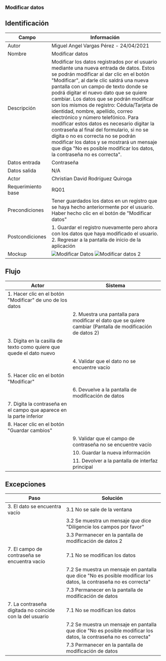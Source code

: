 ### Modificar datos
## Identificación 

| Campo | Información |
|-------|-------|
| Autor | Miguel Angel Vargas Pérez - 24/04/2021 |
| Nombre | Modificar datos |
| Descripción | Modificar los datos registrados por el usuario mediante una nueva entrada de datos. Estos se podrán modificar al dar clic en el botón "Modificar", al darle clic saldrá una nueva pantalla con un campo de texto donde se podrá digitar el nuevo dato que se quiere cambiar. Los datos que se podrán modificar son los mismos de registro: Cédula/Tarjeta de identidad, nombre, apellido, correo electrónico y número telefónico. Para modificar estos datos es necesario digitar la contraseña al final del formulario, si no se digita o no es correcta no se podrán modificar los datos y se mostrará un mensaje que diga "No es posible modificar los datos, la contraseña no es correcta".  |
| Datos entrada | Contraseña |
| Datos salida | N/A |
| Actor | Christian David Rodríguez Quiroga |
| Requerimiento base | RQ01 |
| Precondiciones | Tener guardados los datos en un registro que se haya hecho anteriormente por el usuario. Haber hecho clic en el botón de "Modificar datos" |
| Postcondiciones | 1. Guardar el registro nuevamente pero ahora con los datos que haya modificado el usuario. 2. Regresar a la pantalla de inicio de la aplicación |
| Mockup | ![Modificar Datos](https://user-images.githubusercontent.com/79241017/115972754-e16f5c00-a515-11eb-9838-ea057b02655f.png) ![Modificar datos 2](https://user-images.githubusercontent.com/79241017/115973379-344b1280-a51a-11eb-8bb7-ce9a9f286728.png)|

## Flujo
| Actor | Sistema |
|-------|-------|
| 1. Hacer clic en el botón "Modificar" de uno de los datos  |  |
|  | 2. Muestra una pantalla para modificar el dato que se quiere cambiar (Pantalla de modificación de datos 2) |
| 3. Digita en la casilla de texto como quiere que quede el dato nuevo |  |
|  | 4. Validar que el dato no se encuentre vacío |
| 5. Hacer clic en el botón "Modificar" |  |
|  | 6. Devuelve a la pantalla de modificación de datos |
| 7. Digita la contraseña en el campo que aparece en la parte inferior |  |
| 8. Hacer clic en el botón "Guardar cambios" |  |
|  | 9. Validar que el campo de contraseña no se encuentre vacío |
|  | 10. Guardar la nueva información  |
|  | 11. Devolver a la pantalla de interfaz principal |  



## Excepciones
| Paso | Solución |
|-------|-------|
| 3. El dato se encuentra vacío | 3.1 No se sale de la ventana |
|  | 3.2 Se muestra un mensaje que dice "Diligencie los campos por favor" |
|  | 3.3 Permanecer en la pantalla de modificación de datos 2 |
| 7. El campo de contraseña se encuentra vacío | 7.1 No se modifican los datos |
|  | 7.2 Se muestra un mensaje en pantalla que dice "No es posible modificar los datos, la contraseña no es correcta" |
|  | 7.3 Permanecer en la pantalla de modificación de datos |
| 7. La contraseña digitada no coincide con la del usuario | 7.1 No se modifican los datos |
| | 7.2 Se muestra un mensaje en pantalla que dice "No es posible modificar los datos, la contraseña no es correcta" |
| | 7.3 Permanecer en la pantalla de modificación de datos |

